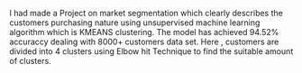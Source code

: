 
I had made a Project on market segmentation which clearly describes the customers purchasing nature using unsupervised machine learning algorithm which is KMEANS clustering. The model has achieved 94.52% accuraccy dealing with 8000+ customers data set. Here , customers are divided into 4 clusters using Elbow hit Technique to find the suitable amount of clusters.
